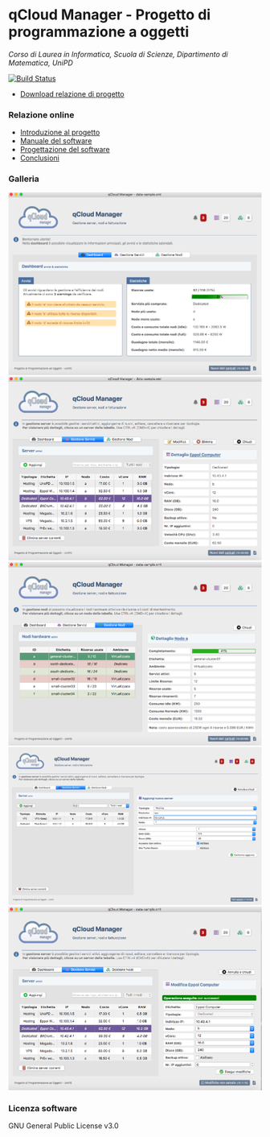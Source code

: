 # qCloud Manager - Progetto di programmazione a oggetti

*Corso di Laurea in Informatica, Scuola di Scienze, Dipartimento di
Matematica, UniPD*

[![Build Status](https://travis-ci.org/Maxelweb/qCloudUNIPD.svg?branch=master)](https://travis-ci.org/Maxelweb/qCloudUNIPD)
- [Download relazione di progetto](download/relazione.pdf)

### Relazione online

- [Introduzione al progetto](pages/intro.md)
- [Manuale del software](pages/manuale.md)
- [Progettazione del software](pages/progettazione.md)
- [Conclusioni](pages/conclusione.md)

### Galleria

![Dashboard](images/dash-view.png)
![Dashboard](images/server-view.png)
![Dashboard](images/nodes-view.png)
![Dashboard](images/server-add.png)
![Dashboard](images/server-edit.png)


### Licenza software

GNU General Public License v3.0